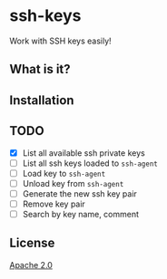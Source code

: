 # ssh-keys

Work with SSH keys easily!

## What is it?

## Installation

## TODO

- [x] List all available ssh private keys
- [ ] List all ssh keys loaded to `ssh-agent`
- [ ] Load key to `ssh-agent`
- [ ] Unload key from `ssh-agent`
- [ ] Generate the new ssh key pair
- [ ] Remove key pair
- [ ] Search by key name, comment

## License

[Apache 2.0](https://github.com/mixanemca/ssh-keys/raw/main/LICENSE)

